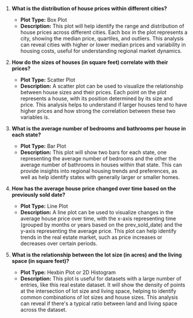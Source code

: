 1. **What is the distribution of house prices within different cities?**
   - **Plot Type:** Box Plot
   - **Description:** This plot will help identify the range and distribution of house prices across different cities. Each box in the plot represents a city, showing the median price, quartiles, and outliers. This analysis can reveal cities with higher or lower median prices and variability in housing costs, useful for understanding regional market dynamics.

2. **How do the sizes of houses (in square feet) correlate with their prices?**
   - **Plot Type:** Scatter Plot
   - **Description:** A scatter plot can be used to visualize the relationship between house sizes and their prices. Each point on the plot represents a house, with its position determined by its size and price. This analysis helps to understand if larger houses tend to have higher prices and how strong the correlation between these two variables is.

3. **What is the average number of bedrooms and bathrooms per house in each state?**
   - **Plot Type:** Bar Plot
   - **Description:** This plot will show two bars for each state, one representing the average number of bedrooms and the other the average number of bathrooms in houses within that state. This can provide insights into regional housing trends and preferences, as well as help identify states with generally larger or smaller homes.

4. **How has the average house price changed over time based on the previously sold date?**
   - **Plot Type:** Line Plot
   - **Description:** A line plot can be used to visualize changes in the average house price over time, with the x-axis representing time (grouped by months or years based on the prev_sold_date) and the y-axis representing the average price. This plot can help identify trends in the real estate market, such as price increases or decreases over certain periods.

5. **What is the relationship between the lot size (in acres) and the living space (in square feet)?**
   - **Plot Type:** Hexbin Plot or 2D Histogram
   - **Description:** This plot is useful for datasets with a large number of entries, like this real estate dataset. It will show the density of points at the intersection of lot size and living space, helping to identify common combinations of lot sizes and house sizes. This analysis can reveal if there's a typical ratio between land and living space across the dataset.
